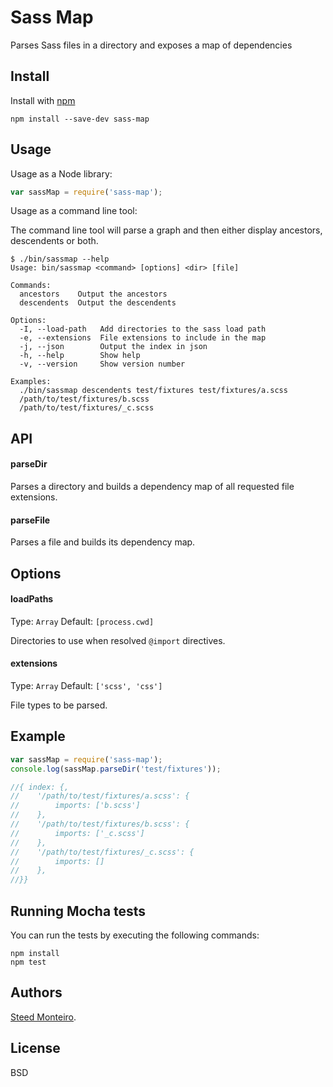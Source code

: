 # Sass Map

Parses Sass files in a directory and exposes a map of dependencies

## Install

Install with [npm](https://npmjs.org/package/sass-map)

```
npm install --save-dev sass-map
```

## Usage

Usage as a Node library:

```js
var sassMap = require('sass-map');
```

Usage as a command line tool:

The command line tool will parse a graph and then either display ancestors, descendents or both.

```
$ ./bin/sassmap --help
Usage: bin/sassmap <command> [options] <dir> [file]

Commands:
  ancestors    Output the ancestors
  descendents  Output the descendents

Options:
  -I, --load-path   Add directories to the sass load path
  -e, --extensions  File extensions to include in the map
  -j, --json        Output the index in json
  -h, --help        Show help
  -v, --version     Show version number

Examples:
  ./bin/sassmap descendents test/fixtures test/fixtures/a.scss
  /path/to/test/fixtures/b.scss
  /path/to/test/fixtures/_c.scss
```

## API

#### parseDir

Parses a directory and builds a dependency map of all requested file extensions.

#### parseFile

Parses a file and builds its dependency map.

## Options

#### loadPaths

Type: `Array`
Default: `[process.cwd]`

Directories to use when resolved `@import` directives.

#### extensions

Type: `Array`
Default: `['scss', 'css']`

File types to be parsed.

## Example

```js
var sassMap = require('sass-map');
console.log(sassMap.parseDir('test/fixtures'));

//{ index: {,
//    '/path/to/test/fixtures/a.scss': {
//        imports: ['b.scss']
//    },
//    '/path/to/test/fixtures/b.scss': {
//        imports: ['_c.scss']
//    },
//    '/path/to/test/fixtures/_c.scss': {
//        imports: []
//    },
//}}
```

## Running Mocha tests

You can run the tests by executing the following commands:

```
npm install
npm test
```

## Authors

[Steed Monteiro](http://twitter.com/SteedMonteiro).

## License

BSD
